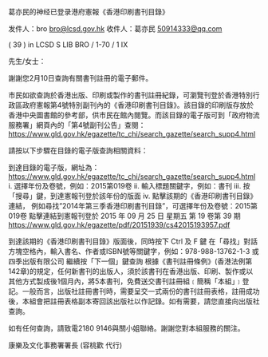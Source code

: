 葛亦民的神经已登录港府憲報《香港印刷書刊目錄》


发件人：bro bro@lcsd.gov.hk
收件人：葛亦民 50914333@qq.com

( 39 ) in LCSD S LIB BRO / 1-70 / 1 IX

先生/女士︰

謝謝您2月10日查詢有關書刊註冊的電子郵件。

市民如欲查詢於香港出版、印刷或製作的書刊註冊紀錄，可瀏覽刊登於香港特別行政區政府憲報第4號特別副刊內的《香港印刷書刊目錄》。該目錄的印刷版存放於香港中央圖書館的參考部，供市民在館內閱覽。而該目錄的電子版可到「政府物流服務署」網頁內的「第4號副刊公告」查閱：https://www.gld.gov.hk/egazette/tc_chi/search_gazette/search_supp4.html

請按以下步驟在目錄的電子版查詢相關資料：

到達目錄的電子版，網址為： https://www.gld.gov.hk/egazette/tc_chi/search_gazette/search_supp4.html
i. 選擇年份及卷號，例如：2015第019卷
ii. 輸入標題關鍵字，例如：書刊
iii. 按「搜尋」鍵，到達憲報刊登於該年份的版面
iv. 點擊該期的《香港印刷書刊目錄》連結，
例如尋找”2014年第三季香港印刷書刊目錄”，可選擇年份及卷號：2015第019卷
點擊連結到憲報刊登於 2015 年 09 月 25 日 星期五 第 19 卷第 39 期
https://www.gld.gov.hk/egazette/pdf/20151939/cs42015193957.pdf

到達該期的《香港印刷書刊目錄》版面後，同時按下 Ctrl 及 F 鍵
在「尋找」對話方塊空格內，輸入書名、作者或ISBN號等關鍵字，例如：978-988-13762-1-3 或 四季出版有限公司
繼續按「下一個」鍵查詢
根據《書刊註冊條例》(香港法例第142章)的規定，任何新書刊的出版人，須於該書刊在香港出版、印刷、製作或以其他方式製成後1個月內，將5本書刊，免費送交書刊註冊組﹝簡稱「本組」﹞登記。一般而言，出版社註冊書刊時，需要呈交一式兩份的書刊註冊表格，註冊成功後，本組會把註冊表格副本寄回該出版社以作記錄。如有需要，請您直接向出版社查詢。

如有任何查詢，請致電2180 9146與關小姐聯絡。謝謝您對本組服務的關注。

康樂及文化事務署署長
(容桃歡 代行)
